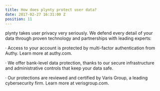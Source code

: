 ```yaml
---
title: How does plynty protect user data?
date: 2017-02-27 16:31:00 Z
position: 11
---
```


plynty takes user privacy very seriously. We defend every detail of your data through proven technology and partnerships with leading experts:

· Access to your account is protected by multi-factor authentication from Authy. Learn more at authy.com.

· We offer bank-level data protection, thanks to our secure infrastructure and administrative controls that keep your data safe.

· Our protections are reviewed and certified by Varis Group, a leading cybersecurity firm. Learn more at verisgroup.com.